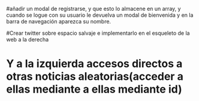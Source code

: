 #añadir un modal de registrarse, y que esto lo almacene en un array,  y cuando se logue con su usuario le devuelva un modal de bienvenida y en la barra de navegación aparezca su nombre.

#Crear twitter sobre espacio salvaje e implementarlo en el esqueleto de la web a la derecha
# Y a la izquierda accesos directos a otras noticias aleatorias(acceder a ellas mediante a ellas mediante id)